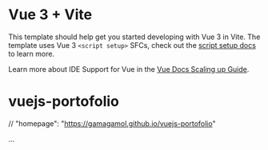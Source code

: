# Vue 3 + Vite

This template should help get you started developing with Vue 3 in Vite. The template uses Vue 3 `<script setup>` SFCs, check out the [script setup docs](https://v3.vuejs.org/api/sfc-script-setup.html#sfc-script-setup) to learn more.

Learn more about IDE Support for Vue in the [Vue Docs Scaling up Guide](https://vuejs.org/guide/scaling-up/tooling.html#ide-support).
# vuejs-portofolio

  // "homepage": "https://gamagamol.github.io/vuejs-portofolio"
 <main class="snap-y snap-mandatory overflow-y-scroll h-screen">
    <section id="home" class="snap-start min-h-[100svh]"> ... </section>
